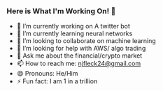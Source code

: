### Here is What I'm Working On! 👋


- 🔭 I’m currently working on A twitter bot
- 🌱 I’m currently learning neural networks
- 👯 I’m looking to collaborate on machine learning
- 🤔 I’m looking for help with AWS/ algo trading
- 💬 Ask me about  the financial/crypto market
- 📫 How to reach me: njfleck24@gmail.com
- 😄 Pronouns:  He/Him
- ⚡ Fun fact:  I am 1 in a trillion
